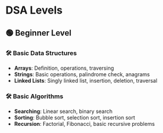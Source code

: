 # DSA Levels

## 🟢 Beginner Level

### 🛠️ Basic Data Structures
- **Arrays**: Definition, operations, traversing
- **Strings**: Basic operations, palindrome check, anagrams
- **Linked Lists**: Singly linked list, insertion, deletion, traversal

### 🛠️ Basic Algorithms
- **Searching**: Linear search, binary search
- **Sorting**: Bubble sort, selection sort, insertion sort
- **Recursion**: Factorial, Fibonacci, basic recursive problems
